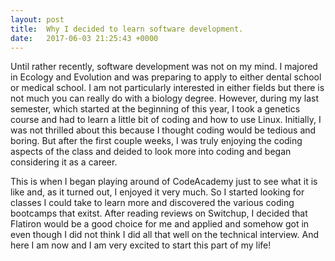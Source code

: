 ```yaml
---
layout: post
title:  Why I decided to learn software development.
date:   2017-06-03 21:25:43 +0000
---
```



Until rather recently, software development was not on my mind. I majored in Ecology and Evolution and was preparing to apply to either dental school or medical school. I am not particularly interested in either fields but there is not much you can really do with a biology degree. However, during my last semester, which started at the beginning of this year, I took a genetics course and had to learn a little bit of coding and how to use Linux. Initially, I was not thrilled about this because I thought coding would be tedious and boring. But after the first couple weeks, I was truly enjoying the coding aspects of the class and deided to look more into coding and began considering it as a career. 

This is when I began playing around of CodeAcademy just to see what it is like and, as it turned out, I enjoyed it very much. So I started looking for classes I could take to learn more and discovered the various coding bootcamps that exitst. After reading reviews on Switchup, I decided that Flatiron would be a good choice for me and applied and somehow got in even though I did not think I did all that well on the technical interview. And here I am now and I am very excited to start this part of my life!


